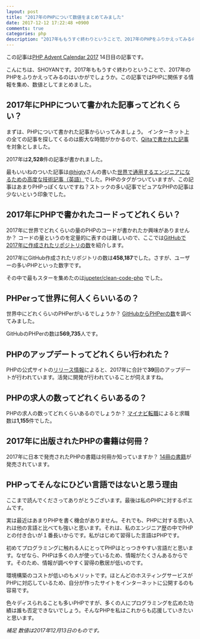 ```yaml
---
layout: post
title: "2017年のPHPについて数値をまとめてみました"
date: 2017-12-12 17:22:48 +0900
comments: true
categories: php
description: "2017年ももうすぐ終わりということで、2017年のPHPをふりかえってみるのはいかがでしょうか。この記事ではPHPに関係する情報を集め、数値としてまとめました。"
---
```


この記事は[PHP Advent Calendar 2017](https://qiita.com/advent-calendar/2017/php) 14日目の記事です。

こんにちは、SHOYANです。2017年ももうすぐ終わりということで、2017年のPHPをふりかえってみるのはいかがでしょうか。この記事ではPHPに関係する情報を集め、数値としてまとめました。

## 2017年にPHPについて書かれた記事ってどれくらい？

まずは、PHPについて書かれた記事からいってみましょう。
インターネット上の全ての記事を探してくるのは膨大な時間がかかるので、[Qiitaで書かれた記事](https://qiita.com/search?utf8=%E2%9C%93&sort=&q=tag%3APHP+created%3A%3E2017-01-01)を対象としました。

2017年は<span style="font-weight:bolder">2,528</span>件の記事が書かれました。

最もいいねのついた記事は[@higty](https://qiita.com/higty)さんの書いた[世界で通用するエンジニアになるための高度な技術記事（英語）](https://qiita.com/higty/items/f1f981719b1a59b9e020)でした。PHPのタグがついていますが、この記事はあまりPHPっぽくないですね？ストックの多い記事でピュアなPHPの記事は少ないという印象でした。

## 2017年にPHPで書かれたコードってどれくらい？

2017年に世界でどれくらいの量のPHPのコードが書かれたか興味がありませんか？
コードの量というのを定量的に表すのは難しいので、ここでは[GitHubで2017年に作成されたリポジトリの数](https://github.com/search?utf8=%E2%9C%93&q=created%3A%3E%3D2017-01-01+language%3APHP&type=Repositories)を紹介します。

2017年にGitHub作成されたリポジトリの数は<span style="font-weight:bolder">458,187</span>でした。さすが、ユーザーの多いPHPといった数字です。

その中で最もスターを集めたのは[jupeter/clean-code-php](https://github.com/jupeter/clean-code-php) でした。

## PHPerって世界に何人くらいいるの？

世界中にどれくらいのPHPerがいるでしょうか？
[GitHubからPHPerの数](https://github.com/search?utf8=%E2%9C%93&q=language%3APHP&type=Users)を調べてみました。

GitHubのPHPerの数は<span style="font-weight:bolder">569,735</span>人です。

## PHPのアップデートってどれくらい行われた？

PHPの公式サイトの[リリース情報](http://php.net/archive/2017.php)によると、2017年に合計で<span style="font-weight:bolder">39</span>回のアップデートが行われています。活発に開発が行われていることが伺えますね。

## PHPの求人の数ってどれくらいあるの？

PHPの求人の数ってどれくらいあるのでしょうか？
[マイナビ転職](https://tenshoku.mynavi.jp/engineer/list/o16/kwPHP/)によると求職数は<span style="font-weight:bolder">1,155</span>件でした。

## 2017年に出版されたPHPの書籍は何冊？

2017年に日本で発売されたPHPの書籍は何冊か知っていますか？
[14冊の書籍](http://amzn.to/2AbjybB)が発売されています。

## PHPってそんなにひどい言語ではないと思う理由

ここまで読んでくださってありがとうございます。最後は私のPHPに対するポエムです。

実は最近はあまりPHPを書く機会がありません。それでも、PHPに対する思い入れは他の言語と比べても強いと思います。それは、私のエンジニア歴の中でPHPとの付き合いが１番長いからです。私がはじめて習得した言語はPHPです。

初めてプログラミングに触れる人にとってPHPはとっつきやすい言語だと思います。なぜなら、PHPは多くの人が使っているため、情報がたくさんあるからです。そのため、情報が調べやすく習得の敷居が低いのです。

環境構築のコストが低いのもメリットです。ほとんどのホスティングサービスがPHPに対応しているため、自分が作ったサイトをインターネットに公開するのも容易です。

色々ディスられることも多いPHPですが、多くの人にプログラミングを広めた功績は誰も否定できないでしょう。そんなPHPを私はこれからも応援していきたいと思います。

*補足*
*数値は2017年12月13日のものです。*

